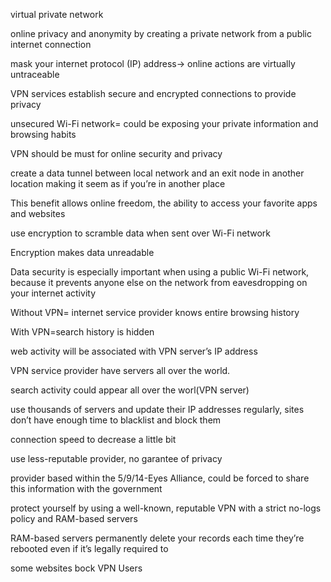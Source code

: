 <p>virtual private network 
<p>online privacy and anonymity by creating a private network from a public internet connection
<p>mask your internet protocol (IP) address-> online actions are virtually untraceable
<p>VPN services establish secure and encrypted connections to provide privacy 
<p>unsecured Wi-Fi network= could be exposing your private information and browsing habits
<p>  VPN should be must for online security and privacy
<p> create a data tunnel between local network and an exit node in another location making it seem as if you’re in another place
<p>This benefit allows online freedom, the ability to access your favorite apps and websites
<p>use encryption to scramble data when sent over Wi-Fi network
<p> Encryption makes data unreadable
<p> Data security is especially important when using a public Wi-Fi network, because it prevents anyone else on the network from eavesdropping on your internet activity
<p>Without VPN= internet service provider knows entire browsing history
<p>With VPN=search history is hidden
<p>web activity will be associated with VPN server’s IP address
<p>VPN service provider have servers all over the world. <p>search activity could appear all over the worl(VPN server)
<p>use thousands of servers and update their IP addresses regularly, sites don’t have enough time to blacklist and block them
<p>connection speed to decrease a little bit
<p>use less-reputable provider, no garantee of privacy
<p>provider based within the 5/9/14-Eyes Alliance, could be forced to share this information with the government
<p>protect yourself by using a well-known, reputable VPN with a strict no-logs policy and RAM-based servers
<p>RAM-based servers permanently delete your records each time they’re rebooted even if it’s legally required to
<p> some websites bock VPN Users